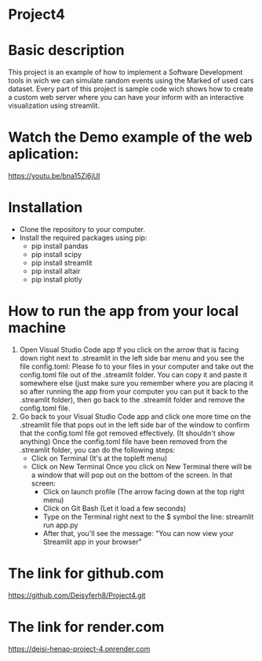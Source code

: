 # Project4
# Basic description
This project is an example of how to implement a Software Development tools in wich we can simulate random events using the Marked of used cars dataset. Every part of this project is sample code wich shows how to create a custom web server where you can have your inform with an interactive visualization using streamlit.

# Watch the Demo example of the web aplication:
https://youtu.be/bna15Zj6jUI


# Installation
* Clone the repository to your computer.
* Install the required packages using pip: 
  - pip install pandas
  - pip install scipy
  - pip install streamlit
  - pip install altair
  - pip install plotly

# How to run the app from your local machine

1. Open Visual Studio Code app
   If you click on the arrow that is facing down right next to .streamlit in the left side bar menu and you see the file config.toml:
   Please fo to your files in your computer and take out the config.toml file out of the .streamlit folder. You can copy it and paste it somewhere else (just make sure you remember where you are placing it so after running the app from your computer you can put it back to the .streamlit folder), then go back to the .streamlit folder and remove the config.toml file.
2. Go back to your Visual Studio Code app and click one more time on the  .streamlit file that pops out in the left side bar of the window to confirm that the config.toml file
   got removed effectively. (It shouldn't show anything)
   Once the config.toml file have been removed from the .streamlit folder, you can do the following steps:
   * Click on Terminal (It's at the topleft menu)
   * Click on New Terminal
     Once you click on New Terminal there will be a window that will pop out on the bottom of the screen.
     In that screen:
     - Click on launch profile (The arrow facing down at the top right menu)
     - Click on Git Bash (Let it load a few seconds)
     - Type on the Terminal right next to the $ symbol the line: streamlit run app.py
     - After that, you'll see the message: 
       "You can now view your Streamlit app in your browser"

# The link for github.com
https://github.com/Deisyferh8/Project4.git


# The link for render.com
https://deisi-henao-project-4.onrender.com





